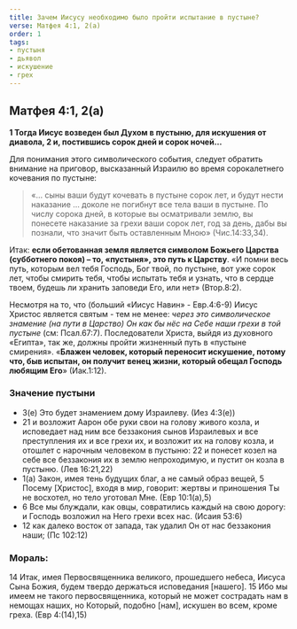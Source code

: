 ```yaml
---
title: Зачем Иисусу необходимо было пройти испытание в пустыне?
verse: Матфея 4:1, 2(а)
order: 1
tags: 
- пустыня
- дьявол
- искушение
- грех
---
```

## Матфея 4:1, 2(а)

**1 Тогда Иисус возведен был Духом в пустыню, для искушения от диавола, 2 и, постившись сорок дней и сорок ночей…**

Для понимания этого символического события, следует обратить внимание на приговор, высказанный Израилю во время сорокалетнего кочевания по пустыне: 

>«… сыны ваши будут кочевать в пустыне сорок лет, и будут нести наказание … доколе не погибнут все тела ваши в пустыне. По числу сорока дней, в которые вы осматривали землю, вы понесете наказание за грехи ваши сорок лет, год за день, дабы вы познали, что значит быть оставленным Мною» (Чис.14:33,34). 

Итак: **если обетованная земля является символом Божьего Царства (субботнего покоя) – то, «пустыня», это путь к Царству**. «И помни весь путь, которым вел тебя Господь, Бог твой, по пустыне, вот уже сорок лет, чтобы смирить тебя, чтобы испытать тебя и узнать, что в сердце твоем, будешь ли хранить заповеди Его, или нет» (Втор.8:2).  

Несмотря на то, что (больший «Иисус Навин» - Евр.4:6-9) Иисус Христос  является святым - тем не менее:  *через это символическое знамение  (на пути в Царство) Он как бы нёс на Себе наши грехи в той пустыне* (см: Псал.67:7).  Последователи Христа, выйдя из духовного «Египта», так же, должны пройти жизненный путь в «пустыне смирения».  «**Блажен человек, который переносит искушение, потому что, быв испытан, он получит венец жизни, который обещал Господь любящим Его**» (Иак.1:12). 

### Значение пустыни

- 3(е) Это будет знамением дому Израилеву. (Иез 4:3(е))
- 21 и возложит Аарон обе руки свои на голову живого козла, и исповедает над ним все беззакония сынов Израилевых и все преступления их и все грехи их, и возложит их на голову козла, и отошлет с нарочным человеком в пустыню: 22 и понесет козел на себе все беззакония их в землю непроходимую, и пустит он козла в пустыню. (Лев 16:21,22)
- 1(а) Закон, имея тень будущих благ, а не самый образ вещей, 5 Посему [Христос], входя в мир, говорит: жертвы и приношения Ты не восхотел, но тело уготовал Мне. (Евр 10:1(а),5)
- 6 Все мы блуждали, как овцы, совратились каждый на свою дорогу: и Господь возложил на Него грехи всех нас. (Исаия 53:6)
- 12 как далеко восток от запада, так удалил Он от нас беззакония наши; (Пс 102:12)

### Мораль:

14 Итак, имея Первосвященника великого, прошедшего небеса, Иисуса Сына Божия, будем твердо держаться исповедания [нашего]. 15 Ибо мы имеем не такого первосвященника, который не может сострадать нам в немощах наших, но Который, подобно [нам], искушен во всем, кроме греха. (Евр 4:(14),15)
